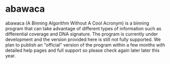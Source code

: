# abawaca
abawaca (A Binning Algorithm Without A Cool Acronym) is a binning program that can take advantage of different types of information such as differential coverage and DNA signature. The program is currently under development and the version provided here is still not fully supported. We plan to publish an "official" version of the program within a few months with detailed help pages and full support so please check again later later this year.

